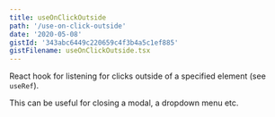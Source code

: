 ```yaml
---
title: useOnClickOutside
path: '/use-on-click-outside'
date: '2020-05-08'
gistId: '343abc6449c220659c4f3b4a5c1ef885'
gistFilename: useOnClickOutside.tsx
---
```


React hook for listening for clicks outside of a specified element (see `useRef`).

This can be useful for closing a modal, a dropdown menu etc.
